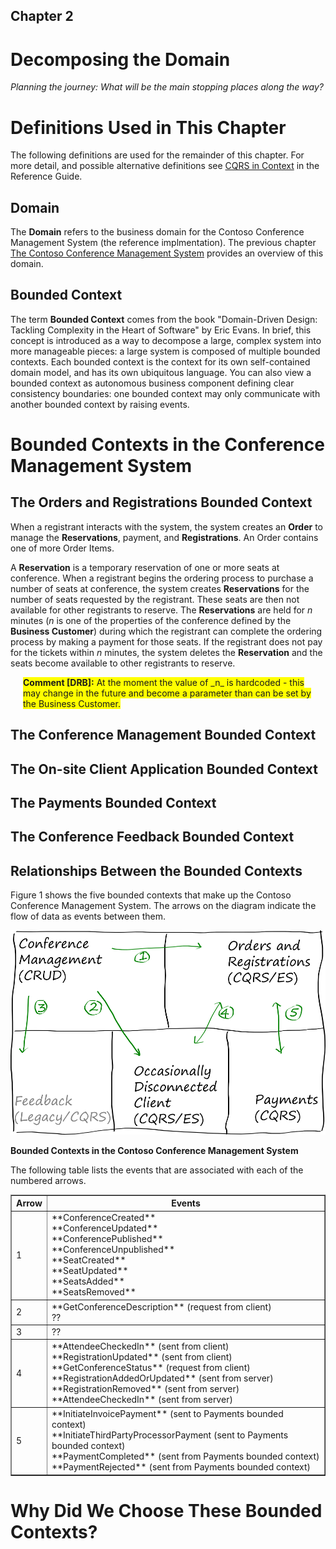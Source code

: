 ## Chapter 2
# Decomposing the Domain 

*Planning the journey: What will be the main stopping places along the way?*

# Definitions Used in This Chapter 

The following definitions are used for the remainder of this chapter. 
For more detail, and possible alternative definitions see [CQRS in 
Context][r_chapter1] in the Reference Guide. 

## Domain 

The **Domain** refers to the business domain for the Contoso Conference 
Management System (the reference implmentation). The previous chapter 
[The Contoso Conference Management System][j_chapter1] provides an 
overview of this domain. 

## Bounded Context 

The term **Bounded Context** comes from the book "Domain-Driven Design: 
Tackling Complexity in the Heart of Software" by Eric Evans. In brief, 
this concept is introduced as a way to decompose a large, complex system 
into more manageable pieces: a large system is composed of multiple 
bounded contexts. Each bounded context is the context for its own 
self-contained domain model, and has its own ubiquitous language. You 
can also view a bounded context as autonomous business component 
defining clear consistency boundaries: one bounded context may only 
communicate with another bounded context by raising events. 

# Bounded Contexts in the Conference Management System 

## The Orders and Registrations Bounded Context

When a registrant interacts with the system, the system creates an 
**Order** to manage the **Reservations**, payment, and 
**Registrations**. An Order contains one of more Order Items. 

A **Reservation** is a temporary reservation of one or more seats at 
conference. When a registrant begins the ordering process to purchase a 
number of seats at conference, the system creates **Reservations** for 
the number of seats requested by the registrant. These seats are then 
not available for other registrants to reserve. The **Reservations** are 
held for _n_ minutes (_n_ is one of the properties of the conference 
defined by the **Business Customer**) during which the registrant can 
complete the ordering process by making a payment for those seats. If 
the registrant does not pay for the tickets within _n_ minutes, the 
system deletes the **Reservation** and the seats become available to 
other registrants to reserve. 

<div style="margin-left:20px;margin-right:20px;">
  <span style="background-color:yellow;">
    <b>Comment [DRB]:</b>
	At the moment the value of _n_ is hardcoded - this may change in the future and become a parameter than can be set by the Business Customer.
  </span>
</div>

## The Conference Management Bounded Context

## The On-site Client Application Bounded Context 

## The Payments Bounded Context 

## The Conference Feedback Bounded Context

## Relationships Between the Bounded Contexts

Figure 1 shows the five bounded contexts that make up the Contoso Conference Management System. The arrows on the diagram indicate the flow of data as events between them.

![Figure 1][fig1]

**Bounded Contexts in the Contoso Conference Management System**

The following table lists the events that are associated with each of the numbered arrows.

<table border="1">
  <tr>
    <th>Arrow</th><th>Events</th>
  </tr>
  <tr>
    <td>1</td>
	<td>
	  **ConferenceCreated**<br/>
	  **ConferenceUpdated**<br/>
	  **ConferencePublished**<br/>
	  **ConferenceUnpublished**<br/>
	  **SeatCreated**<br/>
	  **SeatUpdated**<br/>
	  **SeatsAdded**<br/>
	  **SeatsRemoved**<br/>
	</td>
  </tr>
  <tr>
    <td>2</td>
	<td>
	  **GetConferenceDescription** (request from client)<br/>
	  ??
	</td>
  </tr>
  <tr>
    <td>3</td>
	<td>
	  ??
	</td>
  </tr>
  <tr>
    <td>4</td>
	<td>
	  **AttendeeCheckedIn** (sent from client)<br/>
	  **RegistrationUpdated** (sent from client)<br/>
	  **GetConferenceStatus** (request from client)<br/>
	  **RegistrationAddedOrUpdated** (sent from server)<br/>
	  **RegistrationRemoved** (sent from server)<br/>
	  **AttendeeCheckedIn** (sent from server)<br/>
	</td>
  </tr>
  <tr>
    <td>5</td>
	<td>
	  **InitiateInvoicePayment** (sent to Payments bounded context)<br/>
	  **InitiateThirdPartyProcessorPayment (sent to Payments bounded context)<br/>
	  **PaymentCompleted** (sent from Payments bounded context)<br/>
	  **PaymentRejected** (sent from Payments bounded context)<br/>
	</td>
  </tr>

</table>

# Why Did We Choose These Bounded Contexts? 


[j_chapter1]:	  Journey_01_Introduction.markdown
[r_chapter1]:     Reference_01_CQRSInContext.markdown

[fig1]:           images/Journey_02_BCs.png?raw=true